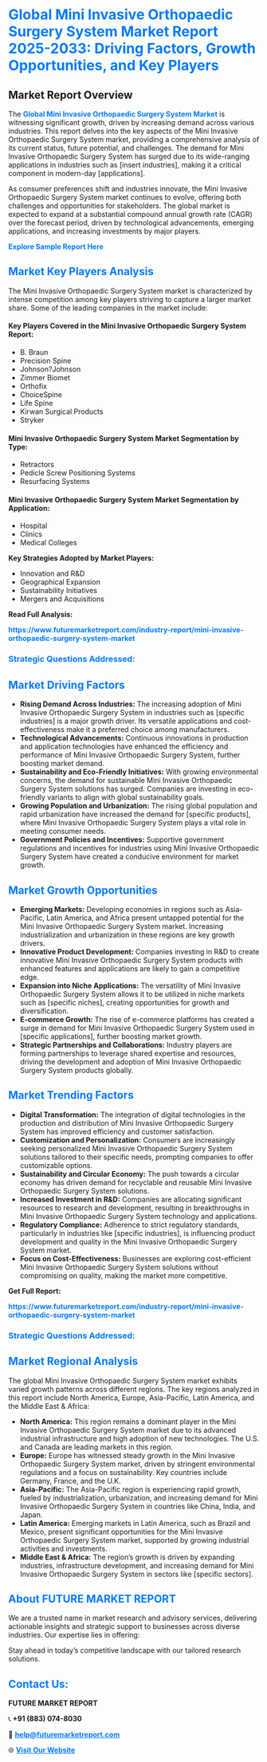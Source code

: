 <h1 style="color: #007BFF;">Global Mini Invasive Orthopaedic Surgery System Market Report 2025-2033: Driving Factors, Growth Opportunities, and Key Players</h1>

<section id="overview">
<h2>Market Report Overview</h2>
<p>The <a href="https://www.futuremarketreport.com/industry-report/mini-invasive-orthopaedic-surgery-system-market" style="color: #007BFF; text-decoration: none;"><strong>Global Mini Invasive Orthopaedic Surgery System Market</strong></a> is witnessing significant growth, driven by increasing demand across various industries. This report delves into the key aspects of the Mini Invasive Orthopaedic Surgery System market, providing a comprehensive analysis of its current status, future potential, and challenges. The demand for Mini Invasive Orthopaedic Surgery System has surged due to its wide-ranging applications in industries such as [insert industries], making it a critical component in modern-day [applications].</p>
<p>As consumer preferences shift and industries innovate, the Mini Invasive Orthopaedic Surgery System market continues to evolve, offering both challenges and opportunities for stakeholders. The global market is expected to expand at a substantial compound annual growth rate (CAGR) over the forecast period, driven by technological advancements, emerging applications, and increasing investments by major players.</p>
</section>

<section id="overview">
<p><a href="https://www.futuremarketreport.com/request-sample/reportId=79648" style="color: #007BFF; text-decoration: none;"><strong>Explore Sample Report Here</strong></a></p>
</section>

<section id="key-players">
<h2 style="color: #007BFF;">Market Key Players Analysis</h2>
<p>The Mini Invasive Orthopaedic Surgery System market is characterized by intense competition among key players striving to capture a larger market share. Some of the leading companies in the market include:</p>
<h4>Key Players Covered in the Mini Invasive Orthopaedic Surgery System Report:</h4>
<ul><li>B. Braun</li><li>Precision Spine</li><li>Johnson?Johnson</li><li>Zimmer Biomet</li><li>Orthofix</li><li>ChoiceSpine</li><li>Life Spine</li><li>Kirwan Surgical Products</li><li>Stryker</li></ul>
<h4>Mini Invasive Orthopaedic Surgery System Market Segmentation by Type:</h4>
<ul><li>Retractors</li><li>Pedicle Screw Positioning Systems</li><li>Resurfacing Systems</li></ul>

<h4>Mini Invasive Orthopaedic Surgery System Market Segmentation by Application:</h4>
<ul><li>Hospital</li><li>Clinics</li><li>Medical Colleges</li></ul>
<p><strong>Key Strategies Adopted by Market Players:</strong></p>
<ul>
<li>Innovation and R&D</li>
<li>Geographical Expansion</li>
<li>Sustainability Initiatives</li>
<li>Mergers and Acquisitions</li>
</ul>
</section>

<section>
<p><strong>Read Full Analysis: </strong></p><a href="https://www.futuremarketreport.com/industry-report/mini-invasive-orthopaedic-surgery-system-market" style="color: #007BFF; text-decoration: none;"><strong>https://www.futuremarketreport.com/industry-report/mini-invasive-orthopaedic-surgery-system-market</strong></a>
<h3 style="color: #007BFF;">Strategic Questions Addressed:</h3>
</section>

<section id="driving-factors">
<h2 style="color: #007BFF;">Market Driving Factors</h2>
<ul>
<li><strong>Rising Demand Across Industries:</strong> The increasing adoption of Mini Invasive Orthopaedic Surgery System in industries such as [specific industries] is a major growth driver. Its versatile applications and cost-effectiveness make it a preferred choice among manufacturers.</li>
<li><strong>Technological Advancements:</strong> Continuous innovations in production and application technologies have enhanced the efficiency and performance of Mini Invasive Orthopaedic Surgery System, further boosting market demand.</li>
<li><strong>Sustainability and Eco-Friendly Initiatives:</strong> With growing environmental concerns, the demand for sustainable Mini Invasive Orthopaedic Surgery System solutions has surged. Companies are investing in eco-friendly variants to align with global sustainability goals.</li>
<li><strong>Growing Population and Urbanization:</strong> The rising global population and rapid urbanization have increased the demand for [specific products], where Mini Invasive Orthopaedic Surgery System plays a vital role in meeting consumer needs.</li>
<li><strong>Government Policies and Incentives:</strong> Supportive government regulations and incentives for industries using Mini Invasive Orthopaedic Surgery System have created a conducive environment for market growth.</li>
</ul>
</section>

<section id="growth-opportunities">
<h2 style="color: #007BFF;">Market Growth Opportunities</h2>
<ul>
<li><strong>Emerging Markets:</strong> Developing economies in regions such as Asia-Pacific, Latin America, and Africa present untapped potential for the Mini Invasive Orthopaedic Surgery System market. Increasing industrialization and urbanization in these regions are key growth drivers.</li>
<li><strong>Innovative Product Development:</strong> Companies investing in R&D to create innovative Mini Invasive Orthopaedic Surgery System products with enhanced features and applications are likely to gain a competitive edge.</li>
<li><strong>Expansion into Niche Applications:</strong> The versatility of Mini Invasive Orthopaedic Surgery System allows it to be utilized in niche markets such as [specific niches], creating opportunities for growth and diversification.</li>
<li><strong>E-commerce Growth:</strong> The rise of e-commerce platforms has created a surge in demand for Mini Invasive Orthopaedic Surgery System used in [specific applications], further boosting market growth.</li>
<li><strong>Strategic Partnerships and Collaborations:</strong> Industry players are forming partnerships to leverage shared expertise and resources, driving the development and adoption of Mini Invasive Orthopaedic Surgery System products globally.</li>
</ul>
</section>

<section id="trending-factors">
<h2 style="color: #007BFF;">Market Trending Factors</h2>
<ul>
<li><strong>Digital Transformation:</strong> The integration of digital technologies in the production and distribution of Mini Invasive Orthopaedic Surgery System has improved efficiency and customer satisfaction.</li>
<li><strong>Customization and Personalization:</strong> Consumers are increasingly seeking personalized Mini Invasive Orthopaedic Surgery System solutions tailored to their specific needs, prompting companies to offer customizable options.</li>
<li><strong>Sustainability and Circular Economy:</strong> The push towards a circular economy has driven demand for recyclable and reusable Mini Invasive Orthopaedic Surgery System solutions.</li>
<li><strong>Increased Investment in R&D:</strong> Companies are allocating significant resources to research and development, resulting in breakthroughs in Mini Invasive Orthopaedic Surgery System technology and applications.</li>
<li><strong>Regulatory Compliance:</strong> Adherence to strict regulatory standards, particularly in industries like [specific industries], is influencing product development and quality in the Mini Invasive Orthopaedic Surgery System market.</li>
<li><strong>Focus on Cost-Effectiveness:</strong> Businesses are exploring cost-efficient Mini Invasive Orthopaedic Surgery System solutions without compromising on quality, making the market more competitive.</li>
</ul>
</section>

<section>
<p><strong>Get Full Report: </strong></p><a href="https://www.futuremarketreport.com/industry-report/mini-invasive-orthopaedic-surgery-system-market" style="color: #007BFF; text-decoration: none;"><strong>https://www.futuremarketreport.com/industry-report/mini-invasive-orthopaedic-surgery-system-market</strong></a>
<h3 style="color: #007BFF;">Strategic Questions Addressed:</h3>
</section>


<section id="regional-analysis">
<h2 style="color: #007BFF;">Market Regional Analysis</h2>
<p>The global Mini Invasive Orthopaedic Surgery System market exhibits varied growth patterns across different regions. The key regions analyzed in this report include North America, Europe, Asia-Pacific, Latin America, and the Middle East & Africa:</p>
<ul>
<li><strong>North America:</strong> This region remains a dominant player in the Mini Invasive Orthopaedic Surgery System market due to its advanced industrial infrastructure and high adoption of new technologies. The U.S. and Canada are leading markets in this region.</li>
<li><strong>Europe:</strong> Europe has witnessed steady growth in the Mini Invasive Orthopaedic Surgery System market, driven by stringent environmental regulations and a focus on sustainability. Key countries include Germany, France, and the U.K.</li>
<li><strong>Asia-Pacific:</strong> The Asia-Pacific region is experiencing rapid growth, fueled by industrialization, urbanization, and increasing demand for Mini Invasive Orthopaedic Surgery System in countries like China, India, and Japan.</li>
<li><strong>Latin America:</strong> Emerging markets in Latin America, such as Brazil and Mexico, present significant opportunities for the Mini Invasive Orthopaedic Surgery System market, supported by growing industrial activities and investments.</li>
<li><strong>Middle East & Africa:</strong> The region’s growth is driven by expanding industries, infrastructure development, and increasing demand for Mini Invasive Orthopaedic Surgery System in sectors like [specific sectors].</li>
</ul>
</section>

<footer>
<h2 style="color: #007BFF;">About FUTURE MARKET REPORT</h2>
<p>We are a trusted name in market research and advisory services, delivering actionable insights and strategic support to businesses across diverse industries. Our expertise lies in offering:</p>

<p>Stay ahead in today’s competitive landscape with our tailored research solutions.</p>

<h2 style="color: #007BFF;">Contact Us:</h2>
<p><strong>FUTURE MARKET REPORT</strong></p>
<p>📞 <strong>+91 (883) 074-8030</strong></p>
<p>📧 <strong><a href="mailto:help@futuremarketreport.com" style="color: #007BFF;">help@futuremarketreport.com</a></strong></p>
<p>🌐 <strong><a href="https://www.futuremarketreport.com/" style="color: #007BFF;">Visit Our Website</a></strong></p>
</footer>